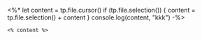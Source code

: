 <%*
let content = tp.file.cursor()
if (tp.file.selection()) {
	content = tp.file.selection() + content
}
console.log(content, "kkk")
-%>
````
<% content %>
````
